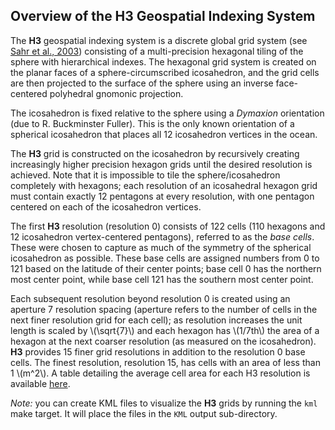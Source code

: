 Overview of the H3 Geospatial Indexing System
---

The **H3** geospatial indexing system is a discrete global grid system (see [Sahr et al., 2003](http://webpages.sou.edu/~sahrk/sqspc/pubs/gdggs03.pdf)) consisting of a multi-precision hexagonal tiling of the sphere with hierarchical indexes. The hexagonal grid system is created on the planar faces of a sphere-circumscribed icosahedron, and the grid cells are then projected to the surface of the sphere using an inverse face-centered polyhedral gnomonic projection.

The icosahedron is fixed relative to the sphere using a *Dymaxion* orientation (due to R. Buckminster Fuller). This is the only known orientation of a spherical icosahedron that places all 12 icosahedron vertices in the ocean.

The **H3** grid is constructed on the icosahedron by recursively creating increasingly higher precision hexagon grids until the desired resolution is achieved. Note that it is impossible to tile the sphere/icosahedron completely with hexagons; each resolution of an icosahedral hexagon grid must contain exactly 12 pentagons at every resolution, with one pentagon centered on each of the icosahedron vertices.

The first **H3** resolution (resolution 0) consists of 122 cells (110 hexagons and 12 icosahedron vertex-centered pentagons), referred to as the *base cells*. These were chosen to capture as much of the symmetry of the spherical icosahedron as possible. These base cells are assigned numbers from 0 to 121 based on the latitude of their center points; base cell 0 has the northern most center point, while base cell 121 has the southern most center point.

Each subsequent resolution beyond resolution 0 is created using an aperture 7 resolution spacing (aperture refers to the number of cells in the next finer resolution grid for each cell); as resolution increases the unit length is scaled by \\(\sqrt{7}\\) and each hexagon has \\(1/7th\\) the area of a hexagon at the next coarser resolution (as measured on the icosahedron). **H3** provides 15 finer grid resolutions in addition to the resolution 0 base cells. The finest resolution, resolution 15, has cells with an area of less than 1 \\(m^2\\). A table detailing the average cell area for each H3 resolution is available <a href="#/documentation/core-library/resolution-table">here</a>.

*Note:* you can create KML files to visualize the **H3** grids by running the `kml` make target. It will place the files in the `KML` output sub-directory.
